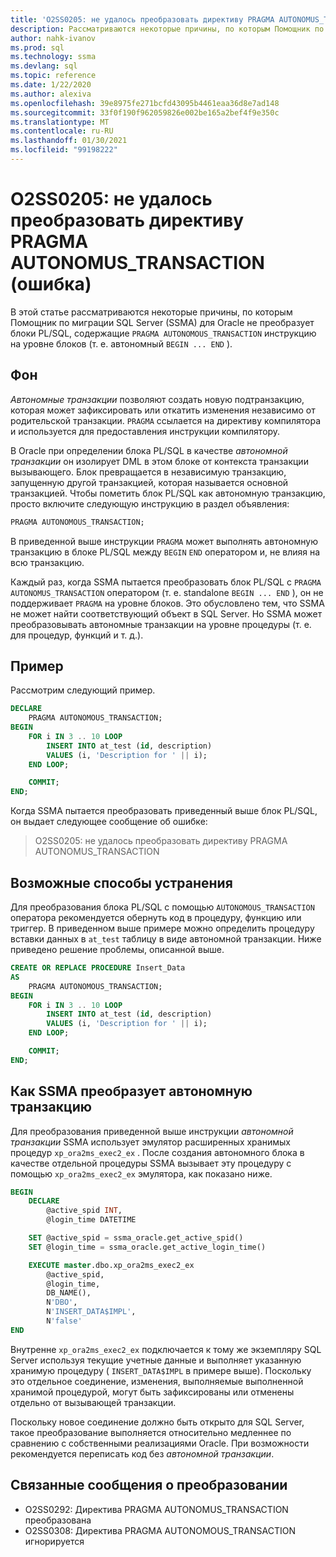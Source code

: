 ```yaml
---
title: 'O2SS0205: не удалось преобразовать директиву PRAGMA AUTONOMUS_TRANSACTION (ошибка)'
description: Рассматриваются некоторые причины, по которым Помощник по миграции SQL Server (SSMA) для Oracle не преобразуют блоки PL/SQL, содержащие директиву PRAGMA AUTONOMOUS_TRANSACTION, на уровне блока (т. е. автономный оператор BEGIN... КОНЕЦ).
author: nahk-ivanov
ms.prod: sql
ms.technology: ssma
ms.devlang: sql
ms.topic: reference
ms.date: 1/22/2020
ms.author: alexiva
ms.openlocfilehash: 39e8975fe271bcfd43095b4461eaa36d8e7ad148
ms.sourcegitcommit: 33f0f190f962059826e002be165a2bef4f9e350c
ms.translationtype: MT
ms.contentlocale: ru-RU
ms.lasthandoff: 01/30/2021
ms.locfileid: "99198222"
---
```

# <a name="o2ss0205-unable-to-convert-pragma-autonomus_transaction-error"></a>O2SS0205: не удалось преобразовать директиву PRAGMA AUTONOMUS_TRANSACTION (ошибка)

В этой статье рассматриваются некоторые причины, по которым Помощник по миграции SQL Server (SSMA) для Oracle не преобразует блоки PL/SQL, содержащие `PRAGMA AUTONOMOUS_TRANSACTION` инструкцию на уровне блоков (т. е. автономный `BEGIN ... END` ).

## <a name="background"></a>Фон

*Автономные транзакции* позволяют создать новую подтранзакцию, которая может зафиксировать или откатить изменения независимо от родительской транзакции. `PRAGMA` ссылается на директиву компилятора и используется для предоставления инструкции компилятору.

В Oracle при определении блока PL/SQL в качестве *автономной транзакции* он изолирует DML в этом блоке от контекста транзакции вызывающего. Блок превращается в независимую транзакцию, запущенную другой транзакцией, которая называется основной транзакцией. Чтобы пометить блок PL/SQL как автономную транзакцию, просто включите следующую инструкцию в раздел объявления:

```sql
PRAGMA AUTONOMOUS_TRANSACTION;
```

В приведенной выше инструкции `PRAGMA` может выполнять автономную транзакцию в блоке PL/SQL между `BEGIN` `END` оператором и, не влияя на всю транзакцию.

Каждый раз, когда SSMA пытается преобразовать блок PL/SQL с `PRAGMA AUTONOMUS_TRANSACTION` оператором (т. е. standalone `BEGIN ... END` ), он не поддерживает `PRAGMA` на уровне блоков. Это обусловлено тем, что SSMA не может найти соответствующий объект в SQL Server. Но SSMA может преобразовывать автономные транзакции на уровне процедуры (т. е. для процедур, функций и т. д.).

## <a name="example"></a>Пример

Рассмотрим следующий пример.

```sql
DECLARE
    PRAGMA AUTONOMOUS_TRANSACTION;
BEGIN
    FOR i IN 3 .. 10 LOOP
        INSERT INTO at_test (id, description)
        VALUES (i, 'Description for ' || i);
    END LOOP;

    COMMIT;
END;
```

Когда SSMA пытается преобразовать приведенный выше блок PL/SQL, он выдает следующее сообщение об ошибке:

> O2SS0205: не удалось преобразовать директиву PRAGMA AUTONOMUS_TRANSACTION

## <a name="possible-remedies"></a>Возможные способы устранения

Для преобразования блока PL/SQL с помощью `AUTONOMOUS_TRANSACTION` оператора рекомендуется обернуть код в процедуру, функцию или триггер. В приведенном выше примере можно определить процедуру вставки данных в `at_test` таблицу в виде автономной транзакции. Ниже приведено решение проблемы, описанной выше.

```sql
CREATE OR REPLACE PROCEDURE Insert_Data
AS
    PRAGMA AUTONOMOUS_TRANSACTION;
BEGIN
    FOR i IN 3 .. 10 LOOP
        INSERT INTO at_test (id, description)
        VALUES (i, 'Description for ' || i);
    END LOOP;

    COMMIT;
END;
```

## <a name="how-ssma-converts-an-autonomous-transaction"></a>Как SSMA преобразует автономную транзакцию

Для преобразования приведенной выше инструкции *автономной транзакции* SSMA использует эмулятор расширенных хранимых процедур `xp_ora2ms_exec2_ex` . После создания автономного блока в качестве отдельной процедуры SSMA вызывает эту процедуру с помощью `xp_ora2ms_exec2_ex` эмулятора, как показано ниже.

```sql
BEGIN
    DECLARE
        @active_spid INT,
        @login_time DATETIME

    SET @active_spid = ssma_oracle.get_active_spid()
    SET @login_time = ssma_oracle.get_active_login_time()

    EXECUTE master.dbo.xp_ora2ms_exec2_ex
        @active_spid,
        @login_time,
        DB_NAME(),
        N'DBO',
        N'INSERT_DATA$IMPL',
        N'false'
END
```

Внутренне `xp_ora2ms_exec2_ex` подключается к тому же экземпляру SQL Server используя текущие учетные данные и выполняет указанную хранимую процедуру ( `INSERT_DATA$IMPL` в примере выше). Поскольку это отдельное соединение, изменения, выполняемые выполненной хранимой процедурой, могут быть зафиксированы или отменены отдельно от вызывающей транзакции.

Поскольку новое соединение должно быть открыто для SQL Server, такое преобразование выполняется относительно медленнее по сравнению с собственными реализациями Oracle. При возможности рекомендуется переписать код без *автономной транзакции*.

## <a name="related-conversion-messages"></a>Связанные сообщения о преобразовании

* O2SS0292: Директива PRAGMA AUTONOMUS_TRANSACTION преобразована
* O2SS0308: Директива PRAGMA AUTONOMOUS_TRANSACTION игнорируется
